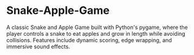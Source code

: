# Snake-Apple-Game
A classic Snake and Apple Game built with Python's pygame, where the player controls a snake to eat apples and grow in length while avoiding collisions. Features include dynamic scoring, edge wrapping, and immersive sound effects.
